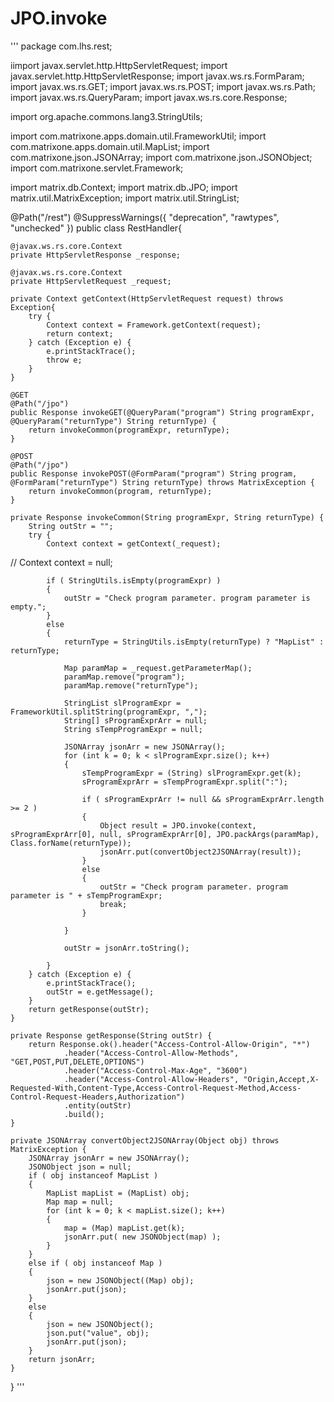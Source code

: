 # JPO.invoke

'''
package com.lhs.rest;

iimport javax.servlet.http.HttpServletRequest;
import javax.servlet.http.HttpServletResponse;
import javax.ws.rs.FormParam;
import javax.ws.rs.GET;
import javax.ws.rs.POST;
import javax.ws.rs.Path;
import javax.ws.rs.QueryParam;
import javax.ws.rs.core.Response;

import org.apache.commons.lang3.StringUtils;

import com.matrixone.apps.domain.util.FrameworkUtil;
import com.matrixone.apps.domain.util.MapList;
import com.matrixone.json.JSONArray;
import com.matrixone.json.JSONObject;
import com.matrixone.servlet.Framework;

import matrix.db.Context;
import matrix.db.JPO;
import matrix.util.MatrixException;
import matrix.util.StringList;

@Path("/rest")
@SuppressWarnings({ "deprecation", "rawtypes", "unchecked" })
public class RestHandler{
	
	@javax.ws.rs.core.Context
	private HttpServletResponse _response;
	 
	@javax.ws.rs.core.Context
	private HttpServletRequest _request;
	
	private Context getContext(HttpServletRequest request) throws Exception{
		try {
        	Context context = Framework.getContext(request); 
            return context;
		} catch (Exception e) {
			e.printStackTrace();
			throw e;
		}
	}
	
	@GET
	@Path("/jpo")
	public Response invokeGET(@QueryParam("program") String programExpr, @QueryParam("returnType") String returnType) {
		return invokeCommon(programExpr, returnType);
	}
	
	@POST
	@Path("/jpo")
	public Response invokePOST(@FormParam("program") String program, @FormParam("returnType") String returnType) throws MatrixException {
		return invokeCommon(program, returnType);
	}
	
	private Response invokeCommon(String programExpr, String returnType) {
		String outStr = "";
		try {
			Context context = getContext(_request);
//			Context context = null;
			
			if ( StringUtils.isEmpty(programExpr) )
			{
				outStr = "Check program parameter. program parameter is empty.";
			}
			else
			{
				returnType = StringUtils.isEmpty(returnType) ? "MapList" : returnType;
				
				Map paramMap = _request.getParameterMap();
				paramMap.remove("program");
				paramMap.remove("returnType");
				
				StringList slProgramExpr = FrameworkUtil.splitString(programExpr, ",");
				String[] sProgramExprArr = null;
				String sTempProgramExpr = null;
				
				JSONArray jsonArr = new JSONArray();
				for (int k = 0; k < slProgramExpr.size(); k++)
				{
					sTempProgramExpr = (String) slProgramExpr.get(k);
					sProgramExprArr = sTempProgramExpr.split(":");
					
					if ( sProgramExprArr != null && sProgramExprArr.length >= 2 )
					{
						Object result = JPO.invoke(context, sProgramExprArr[0], null, sProgramExprArr[0], JPO.packArgs(paramMap), Class.forName(returnType));
						jsonArr.put(convertObject2JSONArray(result));
					}
					else
					{
						outStr = "Check program parameter. program parameter is " + sTempProgramExpr;
						break;
					}
					
				}
				
				outStr = jsonArr.toString();
				
			}
		} catch (Exception e) {
			e.printStackTrace();
			outStr = e.getMessage();
		}
		return getResponse(outStr);
	}
	
	private Response getResponse(String outStr) {
		return Response.ok().header("Access-Control-Allow-Origin", "*")
				.header("Access-Control-Allow-Methods", "GET,POST,PUT,DELETE,OPTIONS")
				.header("Access-Control-Max-Age", "3600")
				.header("Access-Control-Allow-Headers", "Origin,Accept,X-Requested-With,Content-Type,Access-Control-Request-Method,Access-Control-Request-Headers,Authorization")
				.entity(outStr)
				.build();
	}
	
	private JSONArray convertObject2JSONArray(Object obj) throws MatrixException {
		JSONArray jsonArr = new JSONArray();
		JSONObject json = null;
		if ( obj instanceof MapList )
		{
			MapList mapList = (MapList) obj;
			Map map = null;
			for (int k = 0; k < mapList.size(); k++)
			{
				map = (Map) mapList.get(k);
				jsonArr.put( new JSONObject(map) );
			}
		}
		else if ( obj instanceof Map )
		{
			json = new JSONObject((Map) obj);
			jsonArr.put(json);
		}
		else
		{
			json = new JSONObject();
			json.put("value", obj);
			jsonArr.put(json);
		}
		return jsonArr;
	}
	
}
'''